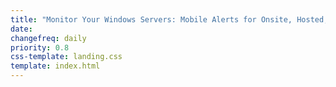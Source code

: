 ```yaml
---
title: "Monitor Your Windows Servers: Mobile Alerts for Onsite, Hosted, and Cloud In Only 5 Minutes"
date:
changefreq: daily
priority: 0.8
css-template: landing.css
template: index.html
---
```

